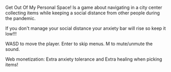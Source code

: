 Get Out Of My Personal Space! Is a game about navigating in a city center collecting items while keeping a social distance from other people during the pandemic.

If you don't manage your social distance your anxiety bar will rise so keep it low!!!

WASD to move the player.
Enter to skip menus.
M to mute/unmute the sound.

Web monetization: Extra anxiety tolerance and Extra healing when picking items!